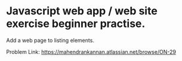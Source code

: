 # Javascript web app / web site exercise beginner practise.

Add a web page to listing elements.

Problem Link: https://mahendrankannan.atlassian.net/browse/ON-29